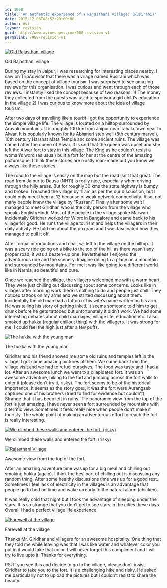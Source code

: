 ```yaml
---
id: 1000
title: 'An authentic experience of a Rajasthani village: (Rusirani)'
date: 2015-12-06T08:52:20+00:00
author: Avi
layout: revision
guid: http://www.avineshpvs.com/988-revision-v1
permalink: /988-revision-v1
---
```

<div id="attachment_991" style="width: 610px" class="wp-caption aligncenter">
  <a href="https://i0.wp.com/www.avineshpvs.com/wp-content/uploads/2015/12/IMG_20150220_160511084.jpg" data-rel="lightbox-0" data-imagelightbox="0" title=""><img src="https://i0.wp.com/www.avineshpvs.com/wp-content/uploads/2015/12/IMG_20150220_160511084.jpg?resize=600%2C345" alt="Old Rajasthani village" class="size-medium wp-image-991" srcset="https://i0.wp.com/www.avineshpvs.com/wp-content/uploads/2015/12/IMG_20150220_160511084.jpg?resize=600%2C345 600w, https://i0.wp.com/www.avineshpvs.com/wp-content/uploads/2015/12/IMG_20150220_160511084.jpg?resize=1024%2C588 1024w, https://i0.wp.com/www.avineshpvs.com/wp-content/uploads/2015/12/IMG_20150220_160511084.jpg?w=2000 2000w, https://i0.wp.com/www.avineshpvs.com/wp-content/uploads/2015/12/IMG_20150220_160511084.jpg?w=3000 3000w" sizes="(max-width: 600px) 100vw, 600px" data-recalc-dims="1" /></a>
  
  <p class="wp-caption-text">
    Old Rajasthani village
  </p>
</div>

During my stay in Jaipur, I was researching for interesting places nearby. I saw on TripAdvisor that there was a village named Rusirani which was based on the concept of village tourism. I was surprised to see amazing reviews for this organisation. I was curious and went through each of those reviews. I instantly liked the concept because of two reasons: 1) The money they collected from the guests was used to sponsor a girl child&#8217;s education in the village 2) I was curious to know more about the idea of village tourism.  
<!--more-->

  
After two days of travelling like a tourist I got the opportunity to experience the simple village life. The village is located on a hilltop surrounded by Aravali mountains. It is roughly 100 km from Jaipur near Tahala town near to Alwar. It is popularly known for its Abhaneri step well (8th century marvel), 10th century Harshat Mata Temple and some ancient ruins. The village was named after the queen of Alwar. It is said that the queen was upset and she left the Alwar fort to stay in this village. The King as he couldn&#8217;t resist a woman&#8217;s word (as usual) built a fort for her at the centre of the amazing picturesque. I think these stories are mostly man-made but you know we always like these stories.

The road to the village is easily on the map but the road isn&#8217;t that great. The road from Jaipur to Dausa (NH11) is really nice, especially when driving through the hilly areas. But for roughly 30 kms the state highway is bumpy and broken. I reached the village by 11 am as per the our discussion, but I could only meet them at 12 because of weak network connectivity. Also, not many people knew the village by &#8220;Rusirani&#8221;. Finally after some wait I managed to meet Giridhar, who is the only person from the village who speaks English/Hindi. Most of the people in the village spoke Marwari. Incidentally Giridhar worked for Wipro in Bangalore and came back to his village for good. He runs the village tourism and helps the villagers in their daily activity. He told me about the program and I was fascinated how they managed to pull it off.

After formal introductions and chai, we left to the village on the hilltop. It was a scary ride going on a bike to the top of the hill as there wasn&#8217;t any proper road, it was a beaten-up one. Nevertheless I enjoyed the adventurous ride and the scenery. Imagine riding to a place on a mountain and surrounded by mountains. For me it was like going to a different world like in Narnia, so beautiful and pure.

Once we reached the village, the villagers welcomed me with a warm heart. They were just chilling out discussing about some concerns. Looks like in villages after morning work there is nothing to do and people just chill. They noticed tattoos on my arms and we started discussing about them. Incidentally the old man had a tattoo of his wife&#8217;s name written on his arm. He was telling his story of getting inked. It seems someone told him to get drunk before he gets tattooed but unfortunately it didn&#8217;t work. We had some interesting debates about child marriages, village life, education etc. I also smoked up hukka (regular chillout thing) with the villagers. It was strong for me, I could feel the high just after a few puffs.

<div id="attachment_993" style="width: 610px" class="wp-caption aligncenter">
  <a href="https://i2.wp.com/www.avineshpvs.com/wp-content/uploads/2015/12/IMG_20150221_084611548_HDR.jpg" data-rel="lightbox-1" data-imagelightbox="1" title=""><img src="https://i2.wp.com/www.avineshpvs.com/wp-content/uploads/2015/12/IMG_20150221_084611548_HDR.jpg?resize=600%2C341" alt="The hukka with the young man" class="size-medium wp-image-993" srcset="https://i2.wp.com/www.avineshpvs.com/wp-content/uploads/2015/12/IMG_20150221_084611548_HDR.jpg?resize=600%2C341 600w, https://i2.wp.com/www.avineshpvs.com/wp-content/uploads/2015/12/IMG_20150221_084611548_HDR.jpg?resize=1024%2C583 1024w, https://i2.wp.com/www.avineshpvs.com/wp-content/uploads/2015/12/IMG_20150221_084611548_HDR.jpg?w=2000 2000w, https://i2.wp.com/www.avineshpvs.com/wp-content/uploads/2015/12/IMG_20150221_084611548_HDR.jpg?w=3000 3000w" sizes="(max-width: 600px) 100vw, 600px" data-recalc-dims="1" /></a>
  
  <p class="wp-caption-text">
    The hukka with the young man
  </p>
</div>

Giridhar and his friend showed me some old ruins and temples left in the village. I got some amazing pictures of them. We came back from the village visit and we had to refuel ourselves. The food was tasty and I had a lot. After an awesome lunch we went to a dilapidated fort. It was an awesome adventure, hiking to the fort and jumping across the fort walls to enter it (please don&#8217;t try it, risky). The fort seems to be of the historical importance. It seems as the story goes, it was the fort were Aurangzeb captured one of his brothers (tried to find for evidence but couldn&#8217;t). Strange that it has been left in ruins. The panoramic view from the top of the fort is just amazing. I have never seen a fort surrounded by mountains with a terrific view. Sometimes it feels really nice when people don&#8217;t make it touristy. The whole point of making an adventurous effort to reach the fort is really interesting.

<div id="attachment_992" style="width: 610px" class="wp-caption aligncenter">
  <a href="https://i1.wp.com/www.avineshpvs.com/wp-content/uploads/2015/12/IMG_20150220_174334095_HDR.jpg" data-rel="lightbox-2" data-imagelightbox="2" title=""><img src="https://i1.wp.com/www.avineshpvs.com/wp-content/uploads/2015/12/IMG_20150220_174334095_HDR.jpg?resize=600%2C340" alt="We climbed these walls and entered the fort. (risky)" class="size-medium wp-image-992" srcset="https://i1.wp.com/www.avineshpvs.com/wp-content/uploads/2015/12/IMG_20150220_174334095_HDR.jpg?resize=600%2C340 600w, https://i1.wp.com/www.avineshpvs.com/wp-content/uploads/2015/12/IMG_20150220_174334095_HDR.jpg?resize=1024%2C581 1024w, https://i1.wp.com/www.avineshpvs.com/wp-content/uploads/2015/12/IMG_20150220_174334095_HDR.jpg?w=2000 2000w, https://i1.wp.com/www.avineshpvs.com/wp-content/uploads/2015/12/IMG_20150220_174334095_HDR.jpg?w=3000 3000w" sizes="(max-width: 600px) 100vw, 600px" data-recalc-dims="1" /></a>
  
  <p class="wp-caption-text">
    We climbed these walls and entered the fort. (risky)
  </p>
</div>

<div id="attachment_989" style="width: 610px" class="wp-caption aligncenter">
  <a href="https://i2.wp.com/www.avineshpvs.com/wp-content/uploads/2015/12/IMG_20150220_174514715_HDR.jpg" data-rel="lightbox-3" data-imagelightbox="3" title=""><img src="https://i2.wp.com/www.avineshpvs.com/wp-content/uploads/2015/12/IMG_20150220_174514715_HDR.jpg?resize=600%2C341" alt="Rajasthani Village" class="size-medium wp-image-989" srcset="https://i2.wp.com/www.avineshpvs.com/wp-content/uploads/2015/12/IMG_20150220_174514715_HDR.jpg?resize=600%2C341 600w, https://i2.wp.com/www.avineshpvs.com/wp-content/uploads/2015/12/IMG_20150220_174514715_HDR.jpg?resize=1024%2C583 1024w, https://i2.wp.com/www.avineshpvs.com/wp-content/uploads/2015/12/IMG_20150220_174514715_HDR.jpg?w=2000 2000w, https://i2.wp.com/www.avineshpvs.com/wp-content/uploads/2015/12/IMG_20150220_174514715_HDR.jpg?w=3000 3000w" sizes="(max-width: 600px) 100vw, 600px" data-recalc-dims="1" /></a>
  
  <p class="wp-caption-text">
    Awesome view from the top of the fort.
  </p>
</div>

After an amazing adventure time was up for a big meal and chilling out smoking hukka (again). I think the best part of chilling out is discussing any random thing. After some healthy discussions time was up for a good rest. Sometimes I feel lack of electricity in the villages is an advantage that people go to bed on time and wake up early to the natural alarm (chicken). 

It was really cold that night but I took the advantage of sleeping under the stars. It is so strange that you don&#8217;t get to see stars in the cities these days. Overall I had a perfect village life experience.

<div id="attachment_996" style="width: 610px" class="wp-caption aligncenter">
  <a href="https://i0.wp.com/www.avineshpvs.com/wp-content/uploads/2015/12/IMG_20150221_101219036_HDR.jpg" data-rel="lightbox-4" data-imagelightbox="4" title=""><img src="https://i0.wp.com/www.avineshpvs.com/wp-content/uploads/2015/12/IMG_20150221_101219036_HDR.jpg?resize=600%2C379" alt="Farewell at the village" class="size-medium wp-image-996" srcset="https://i0.wp.com/www.avineshpvs.com/wp-content/uploads/2015/12/IMG_20150221_101219036_HDR.jpg?resize=600%2C379 600w, https://i0.wp.com/www.avineshpvs.com/wp-content/uploads/2015/12/IMG_20150221_101219036_HDR.jpg?resize=1024%2C646 1024w, https://i0.wp.com/www.avineshpvs.com/wp-content/uploads/2015/12/IMG_20150221_101219036_HDR.jpg?w=2000 2000w" sizes="(max-width: 600px) 100vw, 600px" data-recalc-dims="1" /></a>
  
  <p class="wp-caption-text">
    Farewell at the village
  </p>
</div>

Thanks Mr. Giridhar and villagers for an awesome hospitality. One thing that they told me while leaving was that I was like water and whatever color you put in it would take that color. I will never forget this compliment and I will try to live upto it. Thanks for everything.

PS: If you see this and decide to go to the village, please don&#8217;t insist Giridhar to take you to the fort. It is a challenging hike and risky. He asked me particularly not to upload the pictures but I couldn&#8217;t resist to share the beauty.